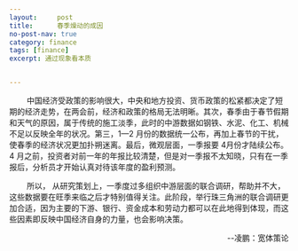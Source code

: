 ```yaml
---
layout:     post
title:      春季燥动的成因
no-post-nav: true
category: finance
tags: [finance]
excerpt: 通过现象看本质


---
```


&nbsp;&nbsp;&nbsp;&nbsp;&nbsp;&nbsp;&nbsp;&nbsp;中国经济受政策的影响很大，中央和地方投资、货币政策的松紧都决定了短期的经济走势，在两会前，经济和政策的格局无法明晰。其次，春季由于春节假期和天气的原因，属于传统的施工淡季，此时的中游数据如钢铁、水泥、化工、机械不足以反映全年的状况。第三，1—2 月份的数据统一公布，再加上春节的干扰，使春季的经济状况更加扑朔迷离。最后，微观层面，一季报要 4月份才陆续公布。4 月之前，投资者对前一年的年报比较清楚，但是对一季报不太知晓，只有在一季报后，分析员才开始认真对待该年度的盈利预测。

&nbsp;&nbsp;&nbsp;&nbsp;&nbsp;&nbsp;&nbsp;&nbsp;所以， 从研究策划上，一季度过多组织中游层面的联合调研，帮助并不大，这些数据要在旺季来临之后才特别值得关注。此阶段，举行珠三角洲的联合调研更加合适，因为主要的下游、银行、资金成本和劳动力都可以在此地得到体现，而这些因素即反映中国经济自身的力量，也会影响决策。

<div style="text-align: right">--凌鹏：宽体策论</div>
